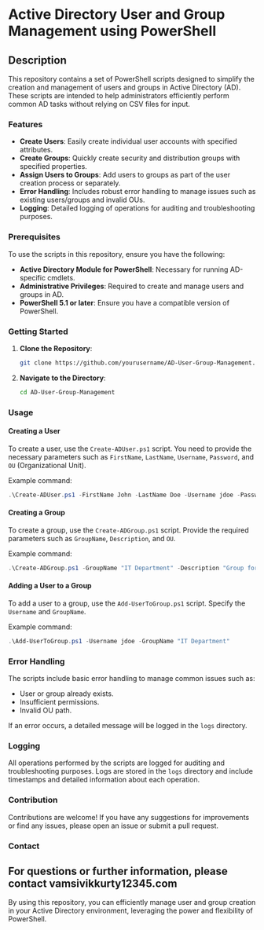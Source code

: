 # Active Directory User and Group Management using PowerShell

## Description

This repository contains a set of PowerShell scripts designed to simplify the creation and management of users and groups in Active Directory (AD). These scripts are intended to help administrators efficiently perform common AD tasks without relying on CSV files for input.

### Features

- **Create Users**: Easily create individual user accounts with specified attributes.
- **Create Groups**: Quickly create security and distribution groups with specified properties.
- **Assign Users to Groups**: Add users to groups as part of the user creation process or separately.
- **Error Handling**: Includes robust error handling to manage issues such as existing users/groups and invalid OUs.
- **Logging**: Detailed logging of operations for auditing and troubleshooting purposes.

### Prerequisites

To use the scripts in this repository, ensure you have the following:

- **Active Directory Module for PowerShell**: Necessary for running AD-specific cmdlets.
- **Administrative Privileges**: Required to create and manage users and groups in AD.
- **PowerShell 5.1 or later**: Ensure you have a compatible version of PowerShell.

### Getting Started

1. **Clone the Repository**:
   ```sh
   git clone https://github.com/yourusername/AD-User-Group-Management.git
   ```

2. **Navigate to the Directory**:
   ```sh
   cd AD-User-Group-Management
   ```

### Usage

#### Creating a User

To create a user, use the `Create-ADUser.ps1` script. You need to provide the necessary parameters such as `FirstName`, `LastName`, `Username`, `Password`, and `OU` (Organizational Unit).

Example command:
```powershell
.\Create-ADUser.ps1 -FirstName John -LastName Doe -Username jdoe -Password P@ssw0rd -OU "OU=Users,DC=example,DC=com"
```

#### Creating a Group

To create a group, use the `Create-ADGroup.ps1` script. Provide the required parameters such as `GroupName`, `Description`, and `OU`.

Example command:
```powershell
.\Create-ADGroup.ps1 -GroupName "IT Department" -Description "Group for IT department" -OU "OU=Groups,DC=example,DC=com"
```

#### Adding a User to a Group

To add a user to a group, use the `Add-UserToGroup.ps1` script. Specify the `Username` and `GroupName`.

Example command:
```powershell
.\Add-UserToGroup.ps1 -Username jdoe -GroupName "IT Department"
```

### Error Handling

The scripts include basic error handling to manage common issues such as:
- User or group already exists.
- Insufficient permissions.
- Invalid OU path.

If an error occurs, a detailed message will be logged in the `logs` directory.

### Logging

All operations performed by the scripts are logged for auditing and troubleshooting purposes. Logs are stored in the `logs` directory and include timestamps and detailed information about each operation.

### Contribution

Contributions are welcome! If you have any suggestions for improvements or find any issues, please open an issue or submit a pull request.

### Contact

For questions or further information, please contact vamsivikkurty12345.com
---

By using this repository, you can efficiently manage user and group creation in your Active Directory environment, leveraging the power and flexibility of PowerShell.
